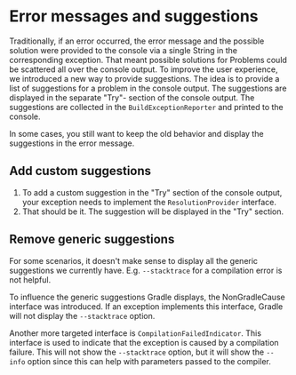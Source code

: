 # Error messages and suggestions

Traditionally, if an error occurred, the error message and the possible solution were provided to the console via a single String in the corresponding exception.
That meant possible solutions for Problems could be scattered all over the console output.
To improve the user experience, we introduced a new way to provide suggestions.
The idea is to provide a list of suggestions for a problem in the console output.
The suggestions are displayed in the separate "Try"- section of the console output.
The suggestions are collected in the `BuildExceptionReporter` and printed to the console.

In some cases, you still want to keep the old behavior and display the suggestions in the error message.

## Add custom suggestions

1. To add a custom suggestion in the "Try" section of the console output, your exception needs to implement the `ResolutionProvider` interface.
2. That should be it. The suggestion will be displayed in the "Try" section.

## Remove generic suggestions

For some scenarios, it doesn't make sense to display all the generic suggestions we currently have.
E.g. `--stacktrace` for a compilation error is not helpful.

To influence the generic suggestions Gradle displays, the NonGradleCause interface was introduced.
If an exception implements this interface, Gradle will not display the `--stacktrace` option.

Another more targeted interface is `CompilationFailedIndicator`.
This interface is used to indicate that the exception is caused by a compilation failure. 
This will not show the `--stacktrace` option, but it will show the `--info` option since this can help with parameters passed to the compiler.
